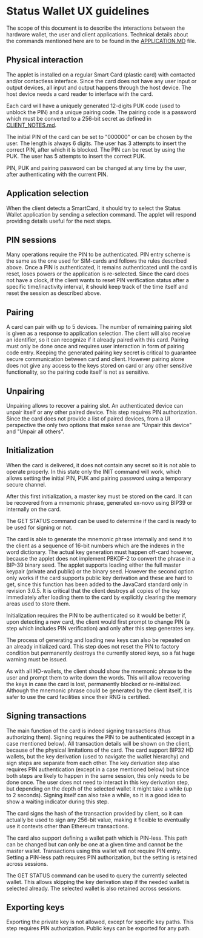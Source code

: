 # Status Wallet UX guidelines

The scope of this document is to describe the interactions between the hardware wallet, the user and client applications.
Technical details about the commands mentioned here are to be found in the [APPLICATION.MD](APPLICATION.MD) file.

## Physical interaction

The applet is installed on a regular Smart Card (plastic card) with contacted and/or contactless interface. Since the
card does not have any user input or output devices, all input and output happens through the host device. The host
device needs a card reader to interface with the card.

Each card will have a uniquely generated 12-digits PUK code (used to unblock the PIN) and a unique pairing code. The
pairing code is a password which must be converted to a 256-bit secret as defined in [CLIENT_NOTES.md](CLIENT_NOTES.md).

The initial PIN of the card can be set to "000000" or can be chosen by the user. The length is always 6 digits. The user
has 3 attempts to insert the correct PIN, after which it is blocked. The PIN can be reset by using the PUK. The user has 
5 attempts to insert the correct PUK.

PIN, PUK and pairing password can be changed at any time by the user, after authenticating with the current PIN.

## Application selection

When the client detects a SmartCard, it should try to select the Status Wallet application by sending a selection command.
The applet will respond providing details useful for the next steps.

## PIN sessions

Many operations require the PIN to be authenticated. PIN entry scheme is the same as the one used for SIM-cards and follows
the rules described above. Once a PIN is authenticated, it remains authenticated until the card is reset, loses powers or
the application is re-selected. Since the card does not have a clock, if the client wants to reset PIN verification status
after a specific time/inactivity interval, it should keep track of the time itself and reset the session as described above.

## Pairing

A card can pair with up to 5 devices. The number of remaining pairing slot is given as a response to application selection.
The client will also receive an identifier, so it can recognize if it already paired with this card. Pairing must only
be done once and requires user interaction in form of pairing code entry. Keeping the generated pairing key secret is
critical to guarantee secure communication between card and client. However pairing alone does not give any access to the
keys stored on card or any other sensitive functionality, so the pairing code itself is not as sensitive.

## Unpairing

Unpairing allows to recover a pairing slot. An authenticated device can unpair itself or any other paired device. This
step requires PIN authorization. Since the card does not provide a list of paired devices, from a UI perspective the only
two options that make sense are "Unpair this device" and "Unpair all others".

## Initialization

When the card is delivered, it does not contain any secret so it is not able to operate properly. In this state only the
INIT command will work, which allows setting the initial PIN, PUK and pairing password using a temporary secure channel.

After this first initialization, a master key must be stored on the card. It can be recovered from a mnemonic phrase,
generated ex-novo using BIP39 or internally on the card.

The GET STATUS command can be used to determine if the card is ready to be used for signing or not.

The card is able to generate the mnemonic phrase internally and send it to the client as a sequence of 16-bit numbers which
are the indexes in the word dictionary. The actual key generation must happen off-card however, because the applet does not
implement PBKDF-2 to convert the phrase in a BIP-39 binary seed. The applet supports loading either the full master keypair
(private and public) or the binary seed. However the second option only works if the card supports public key derivation and
these are hard to get, since this function has been added to the JavaCard standard only in revision 3.0.5. It is critical
that the client destroys all copies of the key immediately after loading them to the card by explicitly clearing the memory
areas used to store them.

Initialization requires the PIN to be authenticated so it would be better if, upon detecting a new card, the client would
first prompt to change PIN (a step which includes PIN verification) and only after this step generates key.

The process of generating and loading new keys can also be repeated on an already initialized card. This step does not
reset the PIN to factory condition but permanently destroys the currently stored keys, so a fat huge warning must be
issued.

As with all HD-wallets, the client should show the mnemonic phrase to the user and prompt them to write down the words.
This will allow recovering the keys in case the card is lost, permanently blocked or re-initialized. Although the mnemonic
phrase could be generated by the client itself, it is safer to use the card facilities since their RNG is certified.

## Signing transactions

The main function of the card is indeed signing transactions (thus authorizing them). Signing requires the PIN to be
authenticated (except in a case mentioned below). All transaction details will be shown on the client, because of the
physical limitations of the card. The card support BIP32 HD wallets, but the key derivation (used to navigate the wallet
hierarchy) and sign steps are separate from each other. The key derivation step also requires PIN authentication 
(except in a case mentioned below) but since both steps are likely to happen in the same session, this only needs to be
done once. The user does not need to interact in this key derivation step, but depending on the depth of the selected
wallet it might take a while (up to 2 seconds). Signing itself can also take a while, so it is a good idea to show a waiting
indicator during this step.

The card signs the hash of the transaction provided by client, so it can actually be used to sign any 256-bit value, making
it flexible to eventually use it contexts other than Ethereum transactions.

The card also support defining a wallet path which is PIN-less. This path can be changed but can only be one at a given time
and cannot be the master wallet. Transactions using this wallet will not require PIN entry. Setting a PIN-less path requires
PIN authorization, but the setting is retained across sessions.

The GET STATUS command can be used to query the currently selected wallet. This allows skipping the key derivation step
if the needed wallet is selected already. The selected wallet is also retained across sessions.

## Exporting keys

Exporting the private key is not allowed, except for specific key paths. This step requires PIN authorization. Public
keys can be exported for any path.
